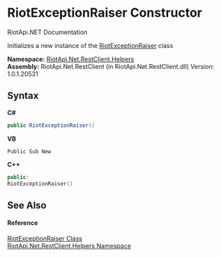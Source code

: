 # RiotExceptionRaiser Constructor 
RiotApi.NET Documentation 

Initializes a new instance of the <a href="e956dcb5-4f05-5540-03c0-587b29627484">RiotExceptionRaiser</a> class

**Namespace:**&nbsp;<a href="462957ad-7f36-13b9-0984-0a2de37ad030">RiotApi.Net.RestClient.Helpers</a><br />**Assembly:**&nbsp;RiotApi.Net.RestClient (in RiotApi.Net.RestClient.dll) Version: 1.0.1.20531

## Syntax

**C#**<br />
``` C#
public RiotExceptionRaiser()
```

**VB**<br />
``` VB
Public Sub New
```

**C++**<br />
``` C++
public:
RiotExceptionRaiser()
```


## See Also


#### Reference
<a href="e956dcb5-4f05-5540-03c0-587b29627484">RiotExceptionRaiser Class</a><br /><a href="462957ad-7f36-13b9-0984-0a2de37ad030">RiotApi.Net.RestClient.Helpers Namespace</a><br />